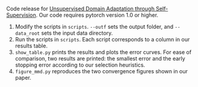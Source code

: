 Code release for [Unsupervised Domain Adaptation through Self-Supervision](https://arxiv.org/abs/1909.11825).
Our code requires pytorch version 1.0 or higher.

1. Modify the scripts in <code>scripts</code>. <code>--outf</code> sets the output folder, and <code>--data_root</code> sets the input data directory.
2. Run the scripts in <code>scripts</code>. Each script corresponds to a column in our results table.
3. <code>show_table.py</code> prints the results and plots the error curves. For ease of comparison, two results are printed: the smallest error and the early stopping error according to our selection heuristics.
4. <code>figure_mmd.py</code> reproduces the two convergence figures shown in our paper.
